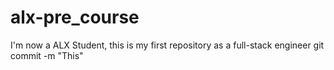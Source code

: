 # alx-pre_course
I'm now a ALX Student, this is my first repository as a full-stack engineer
git commit -m "This"
